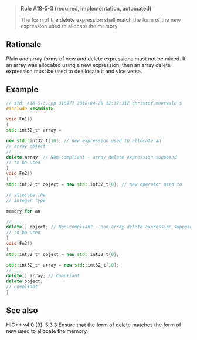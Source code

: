 > **Rule A18-5-3 (required, implementation, automated)**
>
> The form of the delete expression shall match the form of the
> new expression used to allocate the memory.

## Rationale

Plain and array forms of new and delete expressions must not be mixed. If an array
was allocated using a new expression, then an array delete expression must be used
to deallocate it and vice versa.

## Example

```cpp
// $Id: A18-5-3.cpp 316977 2018-04-20 12:37:31Z christof.meerwald $
#include <cstdint>

void Fn1()
{
std::int32_t* array =

new std::int32_t[10]; // new expression used to allocate an
// array object
// ...
delete array; // Non-compliant - array delete expression supposed
// to be used
}
void Fn2()
{
std::int32_t* object = new std::int32_t{0}; // new operator used to

// allocate the
// integer type

memory for an

// ...
delete[] object; // Non-compliant - non-array delete expression supposed
// to be used
}
void Fn3()
{
std::int32_t* object = new std::int32_t{0};

std::int32_t* array = new std::int32_t[10];
// ...
delete[] array; // Compliant
delete object;
// Compliant
}

```

## See also

HIC++ v4.0 [9]: 5.3.3 Ensure that the form of delete matches the form of new
used to allocate the memory.
